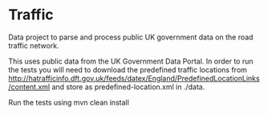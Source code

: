 Traffic
=======

Data project to parse and process public UK government data on the road traffic network.

This uses public data from the UK Government Data Portal. In order to run the tests you will need to download the predefined traffic locations from http://hatrafficinfo.dft.gov.uk/feeds/datex/England/PredefinedLocationLinks/content.xml and store as predefined-location.xml in ./data.

Run the tests using mvn clean install
